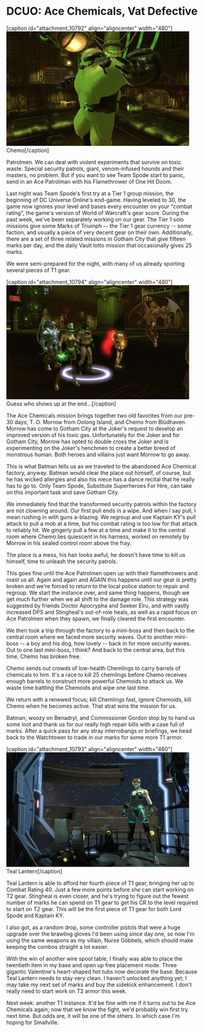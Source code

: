 # DCUO: Ace Chemicals, Vat Defective

[caption id="attachment\_10792" align="aligncenter" width="480"][![Chemo](../uploads/2013/03/MLOC103_DESIGNER-PC-17-22.30.410-480x300.jpg)](../uploads/2013/03/MLOC103_DESIGNER-PC-17-22.30.410.jpg) Chemo[/caption]

Patrolmen. We can deal with violent experiments that survive on toxic waste. Special security patrols, giant, venom-infused hounds and their masters, no problem. But if you want to see Team Spode start to panic, send in an Ace Patrolman with his Flamethrower of One Hit Doom.

Last night was Team Spode's first try at a Tier 1 group mission, the beginning of DC Universe Online's end-game. Having leveled to 30, the game now ignores your level and bases every encounter on your "combat rating", the game's version of World of Warcraft's gear score. During the past week, we've been separately working on our gear. The Tier 1 solo missions give some Marks of Triumph -- the Tier 1 gear currency -- some faction, and usually a piece of very decent gear on their own. Additionally, there are a set of three related missions in Gotham City that give fifteen marks per day, and the daily Vault lotto mission that occasionally gives 25 marks.

We were semi-prepared for the night, with many of us already sporting several pieces of T1 gear.

[caption id="attachment\_10794" align="aligncenter" width="480"][![Guess who shows up at the end...](../uploads/2013/03/MLOC103_DESIGNER-PC-18-00.20.290-480x299.jpg)](../uploads/2013/03/MLOC103_DESIGNER-PC-18-00.20.290.jpg) Guess who shows up at the end...[/caption]

The Ace Chemicals mission brings together two old favorites from our pre-30 days; T. O. Morrow from Oolong Island, and Chemo from Blüdhaven. Morrow has come to Gotham City at the Joker's request to develop an improved version of his toxic gas. Unfortunately for the Joker and for Gotham City, Morrow has opted to double cross the Joker and is experimenting on the Joker's henchmen to create a better breed of monstrous human. Both heroes and villains just want Morrow to go away.

This is what Batman tells us as we traveled to the abandoned Ace Chemical factory, anyway. Batman would clear the place out himself, of course, but he has wicked allergies and also his niece has a dance recital that he really has to go to. Only Team Spode, Substitute Superheroes For Hire, can take on this important task and save Gotham City.

We immediately find that the transformed security patrols within the factory are not clowning around. Our first pull ends in a wipe. And when I say pull, I mean rushing in with guns a-blazing. We regroup and use Kaptain KY's pull attack to pull a mob at a time, but his combat rating is too low for that attack to reliably hit. We gingerly pull a few at a time and make it to the central room where Chemo lies quiescent in his harness, worked on remotely by Morrow in his sealed control room above the fray.

The place is a mess, his hair looks awful, he doesn't have time to kill us himself, time to unleash the security patrols.

This goes fine until the Ace Patrolmen open up with their flamethrowers and roast us all. Again and again and AGAIN this happens until our gear is pretty broken and we're forced to return to the local police station to repair and regroup. We start the instance over, and same thing happens, though we get much further when we all shift to the damage role. This strategy was suggested by friends Doctor Apocrypha and Seeker Elru, and with vastly increased DPS and Stingheal's out-of-role heals, as well as a rapid focus on Ace Patrolmen when they spawn, we finally cleared the first encounter.

We then took a trip through the factory to a mini-boss and then back to the central room where we faced more security waves. Out to another mini-boss -- a boy and his dog, how lovely -- back in for more security waves. Out to one last mini-boss, I think? And back to the central area, but this time, Chemo has broken free.

Chemo sends out crowds of low-health Chemlings to carry barrels of chemicals to him. It's a race to kill 25 chemlings before Chemo receives enough barrels to construct more powerful Chemoids to attack us. We waste time battling the Chemoids and wipe one last time.

We return with a renewed focus; kill Chemlings fast, ignore Chemoids, kill Chemo when he becomes active. That strat wins the mission for us.

Batman, woozy on Benadryl, and Commissioner Gordon stop by to hand us some loot and thank us for our really high repair bills with a case full of marks. After a quick pass for any stray interrobangs or briefings, we head back to the Watchtower to trade in our marks for some more T1 armor.

[caption id="attachment\_10793" align="aligncenter" width="480"][![Teal Lantern](../uploads/2013/03/CHARSELECT_CREATE-PC-18-00.43.260-480x300.jpg)](../uploads/2013/03/CHARSELECT_CREATE-PC-18-00.43.260.jpg) Teal Lantern[/caption]

Teal Lantern is able to afford her fourth piece of T1 gear, bringing her up to Combat Rating 40. Just a few more points before she can start working on T2 gear. Stingheal is even closer, and he's trying to figure out the fewest number of marks he can spend on T1 gear to get his CR to the level required to start on T2 gear. This will be the first piece of T1 gear for both Lord Spode and Kaptain KY.

I also got, as a random drop, some controller pistols that were a huge upgrade over the brawling gloves I'd been using since day one, so now I'm using the same weapons as my villain, Nurse Göbbels, which should make keeping the combos straight a lot easier.

With the win of another wire spool table, I finally was able to place the twentieth item in my base and open up free placement mode. Three gigantic Valentine's heart-shaped hot tubs now decorate the base. Because Teal Lantern needs to stay very clean. I haven't unlocked anything yet; I may take my next set of marks and buy the sidekick enhancement. I don't really need to start work on T2 armor this week.

Next week: another T1 instance. It'd be fine with me if it turns out to be Ace Chemicals again; now that we know the fight, we'd probably win first try next time. But odds are, it will be one of the others. In which case I'm hoping for Smallville.

